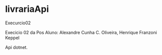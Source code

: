 # livrariaApi
Execurcio02

Execicio 02 da Pos
Aluno: Alexandre Cunha C. Oliveira, Henrique Franzoni Keppel

Api dotnet.
